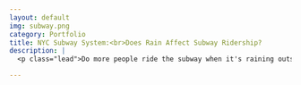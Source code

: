 ```yaml
---
layout: default
img: subway.png
category: Portfolio
title: NYC Subway System:<br>Does Rain Affect Subway Ridership?
description: |
  <p class="lead">Do more people ride the subway when it's raining outside than when it isn't raining? The answer isn't as intuitive as you would think. This project involved wrangling actual NYC Subway data, then analyzing it using statistical methods and data visualization.<br><br>You can <a target="_blank" href="http://broadwater.io/nyc-subway-datascience-project/">read my analysis here</a>, or look at the <a target="_blank" href="https://github.com/davidbroadwater/nyc-subway-datascience-project">code used</a> to create it. This project was completed as part of the <a target="_blank" href="https://www.udacity.com/course/nd002">Udacity Data Analyst Nanodegree</a>.<br><br> Skills used: Python, NumPy, Pandas, PandasSQL, SQL, ggplot, linear regression, gradient descent, MapReduce</p>

---
```

